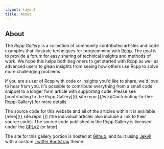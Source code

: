 ```yaml
---
layout: layout
title: About
---
```


## About

The *Rcpp Gallery* is a collection of community contributed articles and code
examples that illustrate techniques for programming with
[Rcpp](http://dirk.eddelbuettel.com/code/rcpp.html). The goal is to provide a
forum for easy sharing of technical insights and methods of work. We hope
this helps both beginners to get started with Rcpp as well as advanced users
to glean insights from seeing how others use Rcpp to solve more challenging
problems.

If you are a user of Rcpp with code or insights you'd like to share, we'd
love to hear from you. It's possible to contribute everything from a small
code snippet to a longer form article with supporting code. Please see
[contributing to the Rcpp Gallery]({{ site.repo }}/wiki/Contributing-to-the-Rcpp-Gallery) for more details.

The source code for this website and all of the articles within it is
available [here]({{ site.repo }}) (the individual articles also include a
link to their source code). The source code published in the Rcpp Gallery is
licensed under the [GPLv2](http://www.gnu.org/licenses/gpl-2.0.html) (or
later).

The site for this gallery portion is hosted at
[Github](http://www.github.com), and built using
[Jekyll](http://jekyllrb.com) with a custom [Twitter
Bootstrap](http://twitter.github.com/bootstrap) theme.
	
